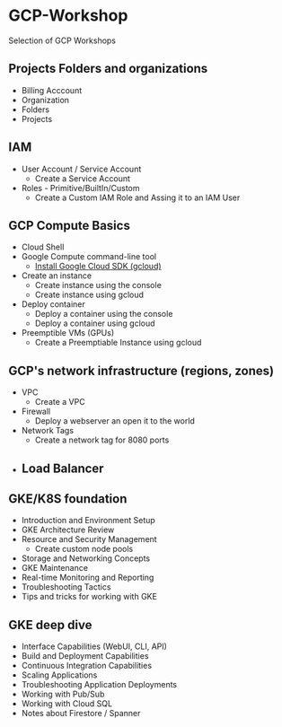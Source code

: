 # GCP-Workshop
Selection of GCP Workshops


## Projects Folders and organizations 
- Billing Acccount
- Organization
- Folders
- Projects

## IAM

- User Account / Service Account
  - Create a Service Account
- Roles - Primitive/BuiltIn/Custom
  - Create a Custom IAM Role and Assing it to an IAM User 


## GCP Compute Basics
- Cloud Shell
- Google Compute command-line tool
  - [Install Google Cloud SDK (gcloud)](https://cloud.google.com/sdk/docs/downloads-versioned-archives) 
- Create an instance
  - Create instance using the console
  - Create instance using gcloud
- Deploy container
  - Deploy a container using the console
  - Deploy a container using gcloud
- Preemptible VMs (GPUs)
  - Create a Preemptiable Instance using gcloud

## GCP's network infrastructure (regions, zones)

- VPC
  - Create a VPC
- Firewall
  - Deploy a webserver an open it to the world
- Network Tags
  - Create a network tag for 8080 ports
- Load Balancer
  - 


## GKE/K8S foundation
- Introduction and Environment Setup
- GKE Architecture Review
- Resource and Security Management
  - Create custom node pools
- Storage and Networking Concepts
- GKE Maintenance
- Real-time Monitoring and Reporting
- Troubleshooting Tactics
- Tips and tricks for working with GKE



## GKE deep dive
- Interface Capabilities (WebUI, CLI, API)
- Build and Deployment Capabilities
- Continuous Integration Capabilities
- Scaling Applications
- Troubleshooting Application Deployments
- Working with Pub/Sub 
- Working with Cloud SQL
- Notes about Firestore / Spanner
